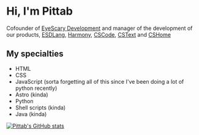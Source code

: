 # Hi, I'm Pittab
Cofounder of [EyeScary Development](https://eyescary.is-a/dev) and manager of the development of our products, [ESDLang](https://eyescary.uk/esdlang), [Harmony](https://eyescary.uk/harmony), [CSCode](https://cscode.pages.dev), [CSText](https://cstext.pages.dev) and [CSHome](https://cshome.pages.dev)

## My specialties
* HTML
* CSS
* JavaScript (sorta forgetting all of this since I've been doing a lot of python recently)
* Astro (kinda)
* Python
* Shell scripts (kinda)
* Java (kinda)

[![Pittab's GitHub stats](https://github-readme-stats.vercel.app/api?username=Pittab&theme=transparent&show_icons=true)](https://github.com/anuraghazra/github-readme-stats)
